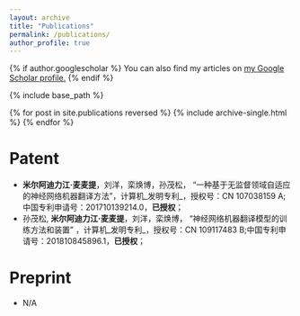 ```yaml
---
layout: archive
title: "Publications"
permalink: /publications/
author_profile: true
---
```


{% if author.googlescholar %}
  You can also find my articles on <u><a href="{{author.googlescholar}}">my Google Scholar profile</a>.</u>
{% endif %}

{% include base_path %}

{% for post in site.publications reversed %}
  {% include archive-single.html %}
{% endfor %}

Patent
======
* __米尔阿迪力江·麦麦提__，刘洋，栾焕博，孙茂松， “一种基于无监督领域自适应的神经网络机器翻译方法”，计算机_发明专利_，授权号：CN 107038159 A;中国专利申请号：201710139214.0，__已授权__；
* 孙茂松, __米尔阿迪力江·麦麦提__，刘洋，栾焕博， “神经网络机器翻译模型的训练方法和装置” ，计算机_发明专利_，授权号：CN 109117483 B;中国专利申请号：201810845896.1，__已授权__；

Preprint
======
* N/A
